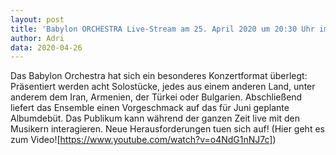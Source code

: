 ```yaml
---
layout: post
title: 'Babylon ORCHESTRA Live-Stream am 25. April 2020 um 20:30 Uhr im Delphi Theater Berlin'
author: Adri
data: 2020-04-26
---
```


Das Babylon Orchestra hat sich ein besonderes Konzertformat überlegt: Präsentiert werden acht Solostücke, jedes aus einem anderen Land, unter anderem dem Iran, Armenien, der Türkei oder Bulgarien. Abschließend liefert das Ensemble einen Vorgeschmack auf das für Juni geplante Albumdebüt. Das Publikum kann während der ganzen Zeit live mit den Musikern interagieren. Neue Herausforderungen tuen sich auf! (Hier geht es zum Video![https://www.youtube.com/watch?v=o4NdG1nNJ7c])
